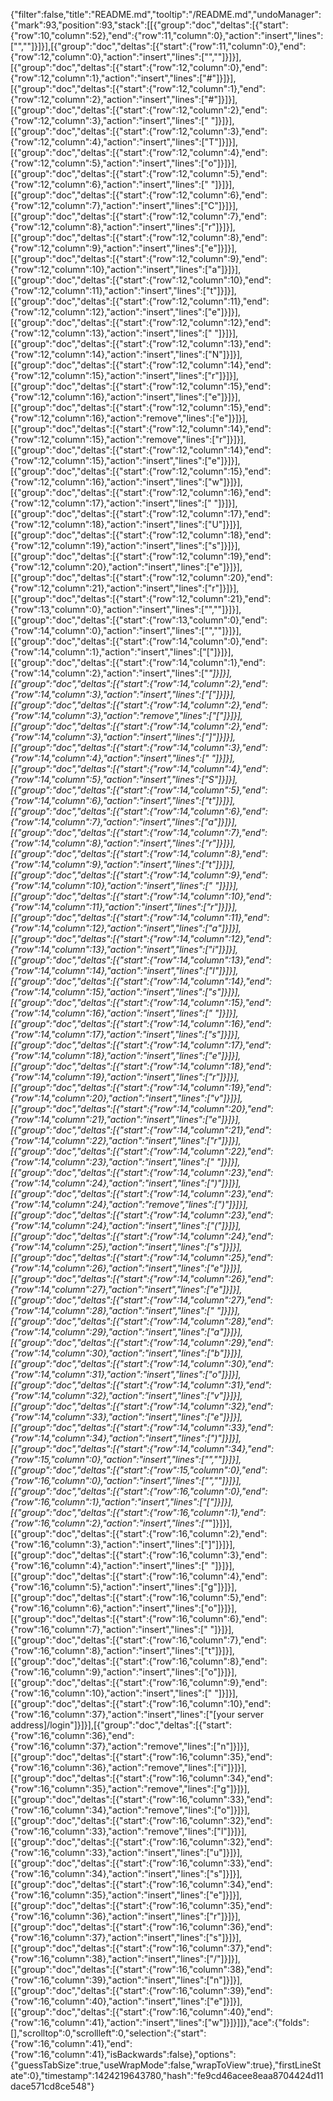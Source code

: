 {"filter":false,"title":"README.md","tooltip":"/README.md","undoManager":{"mark":93,"position":93,"stack":[[{"group":"doc","deltas":[{"start":{"row":10,"column":52},"end":{"row":11,"column":0},"action":"insert","lines":["",""]}]}],[{"group":"doc","deltas":[{"start":{"row":11,"column":0},"end":{"row":12,"column":0},"action":"insert","lines":["",""]}]}],[{"group":"doc","deltas":[{"start":{"row":12,"column":0},"end":{"row":12,"column":1},"action":"insert","lines":["#"]}]}],[{"group":"doc","deltas":[{"start":{"row":12,"column":1},"end":{"row":12,"column":2},"action":"insert","lines":["#"]}]}],[{"group":"doc","deltas":[{"start":{"row":12,"column":2},"end":{"row":12,"column":3},"action":"insert","lines":[" "]}]}],[{"group":"doc","deltas":[{"start":{"row":12,"column":3},"end":{"row":12,"column":4},"action":"insert","lines":["T"]}]}],[{"group":"doc","deltas":[{"start":{"row":12,"column":4},"end":{"row":12,"column":5},"action":"insert","lines":["o"]}]}],[{"group":"doc","deltas":[{"start":{"row":12,"column":5},"end":{"row":12,"column":6},"action":"insert","lines":[" "]}]}],[{"group":"doc","deltas":[{"start":{"row":12,"column":6},"end":{"row":12,"column":7},"action":"insert","lines":["C"]}]}],[{"group":"doc","deltas":[{"start":{"row":12,"column":7},"end":{"row":12,"column":8},"action":"insert","lines":["r"]}]}],[{"group":"doc","deltas":[{"start":{"row":12,"column":8},"end":{"row":12,"column":9},"action":"insert","lines":["e"]}]}],[{"group":"doc","deltas":[{"start":{"row":12,"column":9},"end":{"row":12,"column":10},"action":"insert","lines":["a"]}]}],[{"group":"doc","deltas":[{"start":{"row":12,"column":10},"end":{"row":12,"column":11},"action":"insert","lines":["t"]}]}],[{"group":"doc","deltas":[{"start":{"row":12,"column":11},"end":{"row":12,"column":12},"action":"insert","lines":["e"]}]}],[{"group":"doc","deltas":[{"start":{"row":12,"column":12},"end":{"row":12,"column":13},"action":"insert","lines":[" "]}]}],[{"group":"doc","deltas":[{"start":{"row":12,"column":13},"end":{"row":12,"column":14},"action":"insert","lines":["N"]}]}],[{"group":"doc","deltas":[{"start":{"row":12,"column":14},"end":{"row":12,"column":15},"action":"insert","lines":["r"]}]}],[{"group":"doc","deltas":[{"start":{"row":12,"column":15},"end":{"row":12,"column":16},"action":"insert","lines":["e"]}]}],[{"group":"doc","deltas":[{"start":{"row":12,"column":15},"end":{"row":12,"column":16},"action":"remove","lines":["e"]}]}],[{"group":"doc","deltas":[{"start":{"row":12,"column":14},"end":{"row":12,"column":15},"action":"remove","lines":["r"]}]}],[{"group":"doc","deltas":[{"start":{"row":12,"column":14},"end":{"row":12,"column":15},"action":"insert","lines":["e"]}]}],[{"group":"doc","deltas":[{"start":{"row":12,"column":15},"end":{"row":12,"column":16},"action":"insert","lines":["w"]}]}],[{"group":"doc","deltas":[{"start":{"row":12,"column":16},"end":{"row":12,"column":17},"action":"insert","lines":[" "]}]}],[{"group":"doc","deltas":[{"start":{"row":12,"column":17},"end":{"row":12,"column":18},"action":"insert","lines":["U"]}]}],[{"group":"doc","deltas":[{"start":{"row":12,"column":18},"end":{"row":12,"column":19},"action":"insert","lines":["s"]}]}],[{"group":"doc","deltas":[{"start":{"row":12,"column":19},"end":{"row":12,"column":20},"action":"insert","lines":["e"]}]}],[{"group":"doc","deltas":[{"start":{"row":12,"column":20},"end":{"row":12,"column":21},"action":"insert","lines":["r"]}]}],[{"group":"doc","deltas":[{"start":{"row":12,"column":21},"end":{"row":13,"column":0},"action":"insert","lines":["",""]}]}],[{"group":"doc","deltas":[{"start":{"row":13,"column":0},"end":{"row":14,"column":0},"action":"insert","lines":["",""]}]}],[{"group":"doc","deltas":[{"start":{"row":14,"column":0},"end":{"row":14,"column":1},"action":"insert","lines":["["]}]}],[{"group":"doc","deltas":[{"start":{"row":14,"column":1},"end":{"row":14,"column":2},"action":"insert","lines":["*"]}]}],[{"group":"doc","deltas":[{"start":{"row":14,"column":2},"end":{"row":14,"column":3},"action":"insert","lines":["["]}]}],[{"group":"doc","deltas":[{"start":{"row":14,"column":2},"end":{"row":14,"column":3},"action":"remove","lines":["["]}]}],[{"group":"doc","deltas":[{"start":{"row":14,"column":2},"end":{"row":14,"column":3},"action":"insert","lines":["]"]}]}],[{"group":"doc","deltas":[{"start":{"row":14,"column":3},"end":{"row":14,"column":4},"action":"insert","lines":[" "]}]}],[{"group":"doc","deltas":[{"start":{"row":14,"column":4},"end":{"row":14,"column":5},"action":"insert","lines":["S"]}]}],[{"group":"doc","deltas":[{"start":{"row":14,"column":5},"end":{"row":14,"column":6},"action":"insert","lines":["t"]}]}],[{"group":"doc","deltas":[{"start":{"row":14,"column":6},"end":{"row":14,"column":7},"action":"insert","lines":["a"]}]}],[{"group":"doc","deltas":[{"start":{"row":14,"column":7},"end":{"row":14,"column":8},"action":"insert","lines":["r"]}]}],[{"group":"doc","deltas":[{"start":{"row":14,"column":8},"end":{"row":14,"column":9},"action":"insert","lines":["t"]}]}],[{"group":"doc","deltas":[{"start":{"row":14,"column":9},"end":{"row":14,"column":10},"action":"insert","lines":[" "]}]}],[{"group":"doc","deltas":[{"start":{"row":14,"column":10},"end":{"row":14,"column":11},"action":"insert","lines":["r"]}]}],[{"group":"doc","deltas":[{"start":{"row":14,"column":11},"end":{"row":14,"column":12},"action":"insert","lines":["a"]}]}],[{"group":"doc","deltas":[{"start":{"row":14,"column":12},"end":{"row":14,"column":13},"action":"insert","lines":["i"]}]}],[{"group":"doc","deltas":[{"start":{"row":14,"column":13},"end":{"row":14,"column":14},"action":"insert","lines":["l"]}]}],[{"group":"doc","deltas":[{"start":{"row":14,"column":14},"end":{"row":14,"column":15},"action":"insert","lines":["s"]}]}],[{"group":"doc","deltas":[{"start":{"row":14,"column":15},"end":{"row":14,"column":16},"action":"insert","lines":[" "]}]}],[{"group":"doc","deltas":[{"start":{"row":14,"column":16},"end":{"row":14,"column":17},"action":"insert","lines":["s"]}]}],[{"group":"doc","deltas":[{"start":{"row":14,"column":17},"end":{"row":14,"column":18},"action":"insert","lines":["e"]}]}],[{"group":"doc","deltas":[{"start":{"row":14,"column":18},"end":{"row":14,"column":19},"action":"insert","lines":["r"]}]}],[{"group":"doc","deltas":[{"start":{"row":14,"column":19},"end":{"row":14,"column":20},"action":"insert","lines":["v"]}]}],[{"group":"doc","deltas":[{"start":{"row":14,"column":20},"end":{"row":14,"column":21},"action":"insert","lines":["e"]}]}],[{"group":"doc","deltas":[{"start":{"row":14,"column":21},"end":{"row":14,"column":22},"action":"insert","lines":["r"]}]}],[{"group":"doc","deltas":[{"start":{"row":14,"column":22},"end":{"row":14,"column":23},"action":"insert","lines":[" "]}]}],[{"group":"doc","deltas":[{"start":{"row":14,"column":23},"end":{"row":14,"column":24},"action":"insert","lines":[")"]}]}],[{"group":"doc","deltas":[{"start":{"row":14,"column":23},"end":{"row":14,"column":24},"action":"remove","lines":[")"]}]}],[{"group":"doc","deltas":[{"start":{"row":14,"column":23},"end":{"row":14,"column":24},"action":"insert","lines":["("]}]}],[{"group":"doc","deltas":[{"start":{"row":14,"column":24},"end":{"row":14,"column":25},"action":"insert","lines":["s"]}]}],[{"group":"doc","deltas":[{"start":{"row":14,"column":25},"end":{"row":14,"column":26},"action":"insert","lines":["e"]}]}],[{"group":"doc","deltas":[{"start":{"row":14,"column":26},"end":{"row":14,"column":27},"action":"insert","lines":["e"]}]}],[{"group":"doc","deltas":[{"start":{"row":14,"column":27},"end":{"row":14,"column":28},"action":"insert","lines":[" "]}]}],[{"group":"doc","deltas":[{"start":{"row":14,"column":28},"end":{"row":14,"column":29},"action":"insert","lines":["a"]}]}],[{"group":"doc","deltas":[{"start":{"row":14,"column":29},"end":{"row":14,"column":30},"action":"insert","lines":["b"]}]}],[{"group":"doc","deltas":[{"start":{"row":14,"column":30},"end":{"row":14,"column":31},"action":"insert","lines":["o"]}]}],[{"group":"doc","deltas":[{"start":{"row":14,"column":31},"end":{"row":14,"column":32},"action":"insert","lines":["v"]}]}],[{"group":"doc","deltas":[{"start":{"row":14,"column":32},"end":{"row":14,"column":33},"action":"insert","lines":["e"]}]}],[{"group":"doc","deltas":[{"start":{"row":14,"column":33},"end":{"row":14,"column":34},"action":"insert","lines":[")"]}]}],[{"group":"doc","deltas":[{"start":{"row":14,"column":34},"end":{"row":15,"column":0},"action":"insert","lines":["",""]}]}],[{"group":"doc","deltas":[{"start":{"row":15,"column":0},"end":{"row":16,"column":0},"action":"insert","lines":["",""]}]}],[{"group":"doc","deltas":[{"start":{"row":16,"column":0},"end":{"row":16,"column":1},"action":"insert","lines":["["]}]}],[{"group":"doc","deltas":[{"start":{"row":16,"column":1},"end":{"row":16,"column":2},"action":"insert","lines":["*"]}]}],[{"group":"doc","deltas":[{"start":{"row":16,"column":2},"end":{"row":16,"column":3},"action":"insert","lines":["]"]}]}],[{"group":"doc","deltas":[{"start":{"row":16,"column":3},"end":{"row":16,"column":4},"action":"insert","lines":[" "]}]}],[{"group":"doc","deltas":[{"start":{"row":16,"column":4},"end":{"row":16,"column":5},"action":"insert","lines":["g"]}]}],[{"group":"doc","deltas":[{"start":{"row":16,"column":5},"end":{"row":16,"column":6},"action":"insert","lines":["o"]}]}],[{"group":"doc","deltas":[{"start":{"row":16,"column":6},"end":{"row":16,"column":7},"action":"insert","lines":[" "]}]}],[{"group":"doc","deltas":[{"start":{"row":16,"column":7},"end":{"row":16,"column":8},"action":"insert","lines":["t"]}]}],[{"group":"doc","deltas":[{"start":{"row":16,"column":8},"end":{"row":16,"column":9},"action":"insert","lines":["o"]}]}],[{"group":"doc","deltas":[{"start":{"row":16,"column":9},"end":{"row":16,"column":10},"action":"insert","lines":[" "]}]}],[{"group":"doc","deltas":[{"start":{"row":16,"column":10},"end":{"row":16,"column":37},"action":"insert","lines":["[your server address]/login"]}]}],[{"group":"doc","deltas":[{"start":{"row":16,"column":36},"end":{"row":16,"column":37},"action":"remove","lines":["n"]}]}],[{"group":"doc","deltas":[{"start":{"row":16,"column":35},"end":{"row":16,"column":36},"action":"remove","lines":["i"]}]}],[{"group":"doc","deltas":[{"start":{"row":16,"column":34},"end":{"row":16,"column":35},"action":"remove","lines":["g"]}]}],[{"group":"doc","deltas":[{"start":{"row":16,"column":33},"end":{"row":16,"column":34},"action":"remove","lines":["o"]}]}],[{"group":"doc","deltas":[{"start":{"row":16,"column":32},"end":{"row":16,"column":33},"action":"remove","lines":["l"]}]}],[{"group":"doc","deltas":[{"start":{"row":16,"column":32},"end":{"row":16,"column":33},"action":"insert","lines":["u"]}]}],[{"group":"doc","deltas":[{"start":{"row":16,"column":33},"end":{"row":16,"column":34},"action":"insert","lines":["s"]}]}],[{"group":"doc","deltas":[{"start":{"row":16,"column":34},"end":{"row":16,"column":35},"action":"insert","lines":["e"]}]}],[{"group":"doc","deltas":[{"start":{"row":16,"column":35},"end":{"row":16,"column":36},"action":"insert","lines":["r"]}]}],[{"group":"doc","deltas":[{"start":{"row":16,"column":36},"end":{"row":16,"column":37},"action":"insert","lines":["s"]}]}],[{"group":"doc","deltas":[{"start":{"row":16,"column":37},"end":{"row":16,"column":38},"action":"insert","lines":["/"]}]}],[{"group":"doc","deltas":[{"start":{"row":16,"column":38},"end":{"row":16,"column":39},"action":"insert","lines":["n"]}]}],[{"group":"doc","deltas":[{"start":{"row":16,"column":39},"end":{"row":16,"column":40},"action":"insert","lines":["e"]}]}],[{"group":"doc","deltas":[{"start":{"row":16,"column":40},"end":{"row":16,"column":41},"action":"insert","lines":["w"]}]}]]},"ace":{"folds":[],"scrolltop":0,"scrollleft":0,"selection":{"start":{"row":16,"column":41},"end":{"row":16,"column":41},"isBackwards":false},"options":{"guessTabSize":true,"useWrapMode":false,"wrapToView":true},"firstLineState":0},"timestamp":1424219643780,"hash":"fe9cd46acee8eaa8704424d11dace571cd8ce548"}
